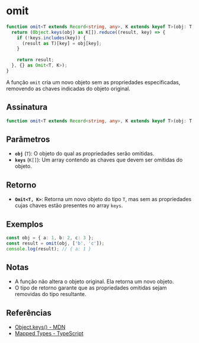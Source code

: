 # omit

```typescript
function omit<T extends Record<string, any>, K extends keyof T>(obj: T, keys: K[]): Omit<T, K> {
  return (Object.keys(obj) as K[]).reduce((result, key) => {
    if (!keys.includes(key)) {
      (result as T)[key] = obj[key];
    }
    
    return result;
  }, {} as Omit<T, K>);
}
```

A função `omit` cria um novo objeto sem as propriedades especificadas, removendo as chaves indicadas do objeto original.

## Assinatura

```typescript
function omit<T extends Record<string, any>, K extends keyof T>(obj: T, keys: K[]): Omit<T, K>;
```

## Parâmetros

- **`obj`** (`T`): O objeto do qual as propriedades serão omitidas.
- **`keys`** (`K[]`): Um array contendo as chaves que devem ser omitidas do objeto.

## Retorno

- **`Omit<T, K>`**: Retorna um novo objeto do tipo `T`, mas sem as propriedades cujas chaves estão presentes no array `keys`.

## Exemplos

```typescript
const obj = { a: 1, b: 2, c: 3 };
const result = omit(obj, ['b', 'c']);
console.log(result); // { a: 1 }
```

## Notas

- A função não altera o objeto original. Ela retorna um novo objeto.
- O tipo de retorno garante que as propriedades omitidas sejam removidas do tipo resultante.

## Referências

- [Object.keys() - MDN](https://developer.mozilla.org/en-US/docs/Web/JavaScript/Reference/Global_Objects/Object/keys)
- [Mapped Types - TypeScript](https://www.typescriptlang.org/docs/handbook/2/mapped-types.html)